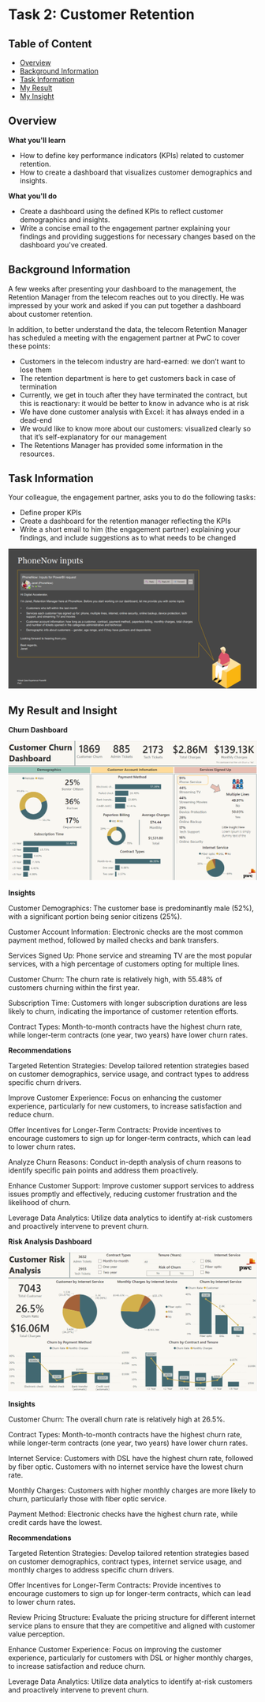 # Task 2: Customer Retention
## Table of Content

- [Overview](#overview)
- [Background Information](#background-info)
- [Task Information](#task-info)
- [My Result](#my-result)
- [My Insight](#my-insight)

## Overview <a class = 'anchor' id = 'overview'></a>

**What you'll learn** 

- How to define key performance indicators (KPIs) related to customer retention.
- How to create a dashboard that visualizes customer demographics and insights.
  
**What you'll do**

- Create a dashboard using the defined KPIs to reflect customer demographics and insights.
- Write a concise email to the engagement partner explaining your findings and providing suggestions for necessary changes based on the dashboard you've created.
  
## Background Information <a class = 'anchor' id = 'background-info'></a>

A few weeks after presenting your dashboard to the management, the Retention Manager from the telecom reaches out to you directly. He was impressed by your work and asked if you can put together a dashboard about customer retention.

In addition, to better understand the data, the telecom Retention Manager has scheduled a meeting with the engagement partner at PwC to cover these points:

- Customers in the telecom industry are hard-earned: we don’t want to lose them
- The retention department is here to get customers back in case of termination 
- Currently, we get in touch after they have terminated the contract, but this is reactionary: it would be better to know in advance who is at risk 
- We  have done customer analysis with Excel: it has always ended in a dead-end
- We would like to know more about our customers: visualized clearly so that it’s self-explanatory for our management
- The Retentions Manager has provided some information in the resources.

## Task Information <a class = 'anchor' id = 'task-info'></a>

Your colleague, the engagement partner, asks you to do the following tasks:
- Define proper KPIs
- Create a dashboard for the retention manager reflecting the KPIs
- Write a short email to him (the engagement partner) explaining your findings, and include suggestions as to what needs to be changed
  
![Email](https://github.com/truonglearncode/Forage-Power-BI-Pwc/blob/main/Task%202%3A%20Customer%20Retention/Task%20Information%20Email.png)

## My Result and Insight <a class = 'anchor' id = 'my-result'></a>
**Churn Dashboard**

![Churn Dashboard](https://github.com/truonglearncode/Forage-Power-BI-Pwc/blob/main/Task%202%3A%20Customer%20Retention/Churn%20Dashboard.png)

**Insights**

Customer Demographics: The customer base is predominantly male (52%), with a significant portion being senior citizens (25%).

Customer Account Information: Electronic checks are the most common payment method, followed by mailed checks and bank transfers.

Services Signed Up: Phone service and streaming TV are the most popular services, with a high percentage of customers opting for multiple lines.

Customer Churn: The churn rate is relatively high, with 55.48% of customers churning within the first year.

Subscription Time: Customers with longer subscription durations are less likely to churn, indicating the importance of customer retention efforts.

Contract Types: Month-to-month contracts have the highest churn rate, while longer-term contracts (one year, two years) have lower churn rates.

**Recommendations**

Targeted Retention Strategies: Develop tailored retention strategies based on customer demographics, service usage, and contract types to address specific churn drivers.

Improve Customer Experience: Focus on enhancing the customer experience, particularly for new customers, to increase satisfaction and reduce churn.

Offer Incentives for Longer-Term Contracts: Provide incentives to encourage customers to sign up for longer-term contracts, which can lead to lower churn rates.

Analyze Churn Reasons: Conduct in-depth analysis of churn reasons to identify specific pain points and address them proactively.

Enhance Customer Support: Improve customer support services to address issues promptly and effectively, reducing customer frustration and the likelihood of churn.

Leverage Data Analytics: Utilize data analytics to identify at-risk customers and proactively intervene to prevent churn.

**Risk Analysis Dashboard**

![Churn Dashboard](https://github.com/truonglearncode/Forage-Power-BI-Pwc/blob/main/Task%202%3A%20Customer%20Retention/Risk%20Analysis%20Dashboard.png)

**Insights**

Customer Churn: The overall churn rate is relatively high at 26.5%.

Contract Types: Month-to-month contracts have the highest churn rate, while longer-term contracts (one year, two years) have lower churn rates.

Internet Service: Customers with DSL have the highest churn rate, followed by fiber optic. Customers with no internet service have the lowest churn rate.

Monthly Charges: Customers with higher monthly charges are more likely to churn, particularly those with fiber optic service.

Payment Method: Electronic checks have the highest churn rate, while credit cards have the lowest.

**Recommendations**

Targeted Retention Strategies: Develop tailored retention strategies based on customer demographics, contract types, internet service usage, and monthly charges to address specific churn drivers.

Offer Incentives for Longer-Term Contracts: Provide incentives to encourage customers to sign up for longer-term contracts, which can lead to lower churn rates.

Review Pricing Structure: Evaluate the pricing structure for different internet service plans to ensure that they are competitive and aligned with customer value perception.

Enhance Customer Experience: Focus on improving the customer experience, particularly for customers with DSL or higher monthly charges, to increase satisfaction and reduce churn.

Leverage Data Analytics: Utilize data analytics to identify at-risk customers and proactively intervene to prevent churn.


